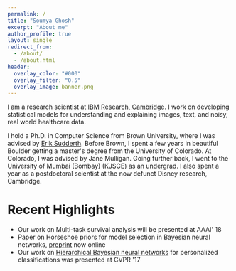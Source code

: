 ```yaml
---
permalink: /
title: "Soumya Ghosh"
excerpt: "About me"
author_profile: true
layout: single
redirect_from:
  - /about/
  - /about.html
header:
  overlay_color: "#000"
  overlay_filter: "0.5"
  overlay_image: banner.png
---
```


I am a research scientist at [IBM Research, Cambridge](http://www.research.ibm.com/labs/cambridge/). I work on developing statistical models for understanding and explaining images, text, and noisy, real world healthcare data.

I hold a Ph.D. in Computer Science from Brown University, where I was advised by [Erik Sudderth](https://www.ics.uci.edu/~sudderth). Before Brown, I spent a few years in beautiful Boulder getting a master's degree from the University of Colorado. At Colorado, I was advised by Jane Mulligan. Going further back, I went to the University of Mumbai (Bombay) (KJSCE) as an undergrad. I also spent a year as a postdoctoral scientist at the now defunct Disney research, Cambridge.

# Recent Highlights
 - Our work on Multi-task survival analysis will be presented at AAAI' 18
 - Paper on Horseshoe priors for model selection in Bayesian neural networks, [preprint](https://arxiv.org/abs/1705.10388) now online  
 - Our work on [Hierarchical Bayesian neural networks](http://cs-people.bu.edu/ajjendj/documents/AjjenJoshiCVPR2017_Paper.pdf) for personalized classifications was presented at CVPR '17
